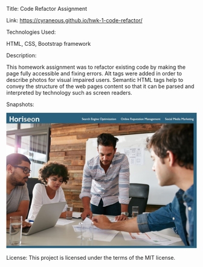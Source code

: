 Title: Code Refactor Assignment

Link: https://cyraneous.github.io/hwk-1-code-refactor/

Technologies Used: 

HTML, CSS, Bootstrap framework

Description: 

This homework assignment was to refactor existing code by making the page fully accessible and fixing errors. Alt tags were added in order to describe photos for visual impaired users. Semantic HTML tags help to convey the structure of the web pages content so that it can be parsed and interpreted by technology such as screen readers. 

Snapshots:  

![Alt-text](https://github.com/cyraneous/hwk-1-code-refactor/blob/master/assets/Homework%201-1.JPG)

License: This project is licensed under the terms of the MIT license.



















